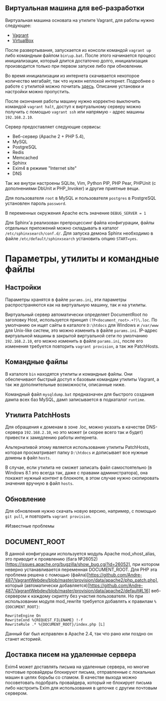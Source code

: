 Виртуальная машина для веб-разработки
----------

Виртуальная машина основата на утилите Vagrant, для работы нужно следующее:
 - [Vagrant](http://www.vagrantup.com/downloads.html)
 - [VirtualBox](https://www.virtualbox.org/wiki/Downloads)

После развертывания, запускается из консоли командой `vagrant up` либо командным файлом `bin\up.bat`. 
После этого начинается процесс инициализации, который длится достаточно долго, инициализация производится
только при первом запуске либо при обновлении.

Во время инициализации из интернета скачивается некоторое количество мегабайт, так что нужен неплохой интернет.
Подробнее о работе с утилитой можно почитать [здесь](http://habrahabr.ru/post/113354/). Описание установки
и настройки можно пропустить.

После окончания работы машину нужно корректно выключить командой `vagrant halt`, доступ к виртуальному серверу можно
получить с помощью `vagrant ssh` или напрямую - адрес машины `192.168.2.10`.

Сервер предоставляет следующие сервисы:
 - Веб-сервер (Apache 2 + PHP 5.4),
 - MySQL
 - PostgreSQL
 - Redis
 - Memcached
 - Sphinx
 - Exim4 в режиме "Internet site"
 - DNS
 
Так же внутри настроены SQLite, Vim, Python PIP, PHP Pear, PHPUnit (с дополнениями DbUnit и PHP_Invoker)
и другие приятные вещи.

Для пользователя `root` в MySQL и пользователя `postgres` в PostgreSQL установлен пароль `password`.

В переменных окружения Apache есть значение `DEBUG_SERVER = 1`

Для Sphinx'а реализован препроцессинг файла конфигурации, файлы отдельных приложений можно складывать в каталог
`/etc/sphinxsearch/conf.d/`.
Для запуска демона Sphinx необходимо в файле `/etc/default/sphinxsearch` установить опцию `START=yes`.


# Параметры, утилиты и командные файлы
## Настройки
Параметры хранятся в файле `params.ini`, эти параметры распространяются как на виртуальную машину, так и на утилиты.

Виртуальный сервер автоматически определяет DocumentRoot по заголовку Host, используется принцип
`(?P<document_root>.+?)\.loc`.
По умолчанию он ищет сайты в каталоге `D:\htdocs` для Windows и `/var/www` для Unix-like систем, это можно изменить
в файле `params.ini`.
IP-адрес виртуальной машины в закрытой виртуальной сети по умолчанию `192.168.2.10`, его можно изменить в файле
`params.ini`, после его изменения требуется повторить `vagrant provision`,
а так же PatchHosts.

## Командные файлы
В каталоге `bin` находятся утилиты и командные файлы. Они обеспечивают быстрый доступ к базовым командам утилиты Vagrant,
а так же дополнительные возможности, описанные ниже.

Командный файл `mysqldump.bat` предназначен для быстрого создания дампа всех баз MySQL,
дамп записывается в подкаталог `runtime`.

## Утилита PatchHosts
Для обращения к доменам в зоне .loc, можно указать в качестве DNS-сервера `192.168.2.10`,
но это может (и скорее всего так и будет) привести к замедлению работы интернета.

Альтернативой этому является использование утилиты PatchHosts, которая просматривает папку `D:\htdocs` и дописывает
все нужные домены в файл `hosts`.

В случае, если утилита не сможет записать файл самостоятельно (в Windows 8.1 это всегда так, даже с правами администратора), 
она покажет нужный контент в блокноте, в этом случае нужно скопировать значения вручную в файл `hosts`.

## Обновление
Для обновления нужно скачать новую версию, например, с помощью `git pull`, и повторить `vagrant provision`.


#Известные проблемы
## DOCUMENT_ROOT
В данной конфигурации используется модуль Apache mod_vhost_alias, это приводит к проявлению (бага №26052)[https://issues.apache.org/bugzilla/show_bug.cgi?id=26052],
при котором неверно устанавливается переменная DOCUMENT_ROOT.
Для PHP эта проблема решена с помощью (файла)[https://github.com/Andre-487/VagrantWebdev/blob/master/provision/data/apache2/php_patch.php],
который (автоматически добавляется)[https://github.com/Andre-487/VagrantWebdev/blob/master/provision/data/apache2/default#L16] веб-сервером к каждому скрипту без участия пользователя.
Но при использовании модуля mod_rewrite требуется добавлять к правилам `%{DOCUMENT_ROOT}`:

```ApacheConf
RewriteEngine On
RewriteCond %{REQUEST_FILENAME} !-f
RewriteRule .* %{DOCUMENT_ROOT}/index.php [L]
```

Данный баг был исправлен в Apache 2.4, так что рано или поздно он станет историей.

## Доставка писем на удаленные сервера
Exim4 может доставлять письма на удаленные сервера, но многие почтовые провайдеры блокируют письма, отправленные
с локальных машин в целях борьбы со спамом. В качестве выхода можно посоветовать подобрать провайдера, который не блокирует
письма либо настроить Exim для использования в цепочке с другим почтовым сервером.
